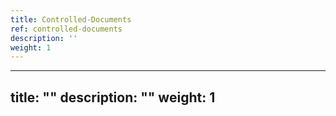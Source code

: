 ```yaml
---
title: Controlled-Documents
ref: controlled-documents
description: ''
weight: 1
---
```

---
title: ""
description: ""
weight: 1
---